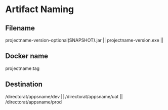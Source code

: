 # Artifact Naming

## Filename
projectname-version-optional(SNAPSHOT).jar ||
projectname-version.exe ||

## Docker name
projectname:tag

## Destination
/directorat/appsname/dev ||
/directorat/appsname/uat ||
/directorat/appsname/prod